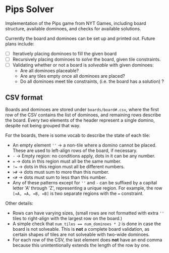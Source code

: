# Pips Solver

Implementation of the Pips game from NYT Games, including board structure, available dominoes, and checks for available solutions.

Currently the board and dominoes can be set up and printed out. Future plans include:

- [ ] Iteratively placing dominoes to fill the given board
- [ ] Recursively placing dominoes to *solve* the board, given tile constraints.
- [ ] Validating whether or not a board is *solveable* with given dominoes:
    - Are all dominoes placeable?
    - Are any tiles empty once all dominoes are placed?
    - Do all dominoes meet tile constraints, (i.e. the board has a solution) ?

## CSV format
Boards and dominoes are stored under `boards/board#.csv`, where the first row of the CSV contains the list of dominoes, and remaining rows describe the board. Every two elements of the header represent a single domino, despite not being grouped that way.

For the boards, there is some vocab to describe the state of each tile:

- An empty element `''` -> a non-tile where a domino cannot be placed.
These are used to left-align rows of the board, if necessary.
- `-` -> Empty region: no conditions apply, dots in it can be any number.
- `=` -> dots in this region must all be the same number.
- `!=` -> dots in this region must all be different numbers.
- `>#` -> dots must sum to more than this number.
- `<#` -> dots must sum to less than this number.
- Any of these patterns except for `''` and `-` can be suffixed by a capital letter 'A' through 'Z', representing a unique region. For example, the row `[=A, =A, =B, =B]` is two separate regions with the `=` constraint. 

Other details:
- Rows can have varying sizes, (small rows are not formatted with extra `''` tiles to right-align with the largest row on the board.)
- A simple check that `num_tiles == num_dominoes * 2` is done in case the board is not solveable. This is **not** a complete board validation, as certain shapes of tiles are not solveable with two-wide dominoes.
- For each row of the CSV, the last element does **not** have an end comma because this unintentionally extends the length of the row by one. 